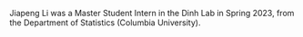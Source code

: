 Jiapeng Li was a Master Student Intern in the Dinh Lab in Spring 2023, from the Department of Statistics (Columbia University).